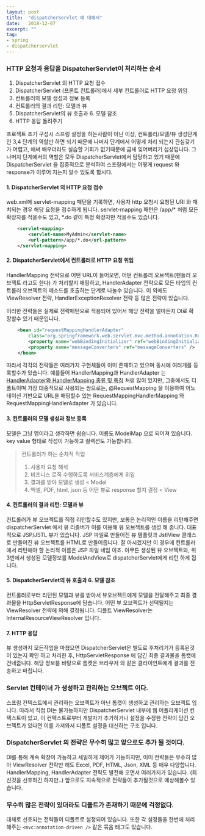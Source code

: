 ```yaml
---
layout: post
title:  "dispatcherServlet 에 대해서"
date:   2018-12-07
excerpt: ""
tag:
- spring
- dispatcherservlet
---
```




 
### HTTP 요청과 응답을 DispatcherServlet이 처리하는 순서

1. DispatcherServlet 의 HTTP 요청 접수
2. DispatcherServlet (프론트 컨트롤러)에서 세부 컨트롤러로 HTTP 요청 위임
3. 컨트롤러의 모델 생성과 정보 등록
4. 컨트롤러의 결과 리턴: 모델과 뷰
5. DispatcherServlet의 뷰 호출과 6. 모델 참조
7. HTTP 응답 돌려주기

프로젝트 초기 구성시 스프링 설정을 하는사람이 아닌 이상, 컨트롤러/모델/뷰 생성단계인 3,4 단계의 역할만 하면 되기 때문에
나머지 단계에서 어떻게 처리 되는지 관심갖기가 어렵고, 애써 배우더라도 실습할 기회가 없기때문에 금새 잊어버리기 십상입니다.
그 나머지 단계에서의 역할은 모두 DispatcherServlet에서 담당하고 있기 때문에 DispatcherServlet 을 집중적으로 분석하여 
스프링에서는 어떻게 request 와 response가 이루어 지는지 알수 있도록 합시다.



#### 1. DispatcherServlet 의 HTTP 요청 접수
web.xml에 servlet-mapping 패턴을 기록하면, 사용자 http 요청시 요청된 URI 와 매치되는 경우 해당 요청을 접수하게 됩니다.
servlet-mapping 패턴은 /app/* 처럼 모든 확장자를 적을수도 있고, *.do 같이 특정 확장자만 적을수도 있습니다.
```xml
	<servlet-mapping>
		<servlet-name>MyAdmin</servlet-name>
		<url-pattern>/app/*.do</url-pattern>
	</servlet-mapping>
```



#### 2. DispatcherServlet에서 컨트롤러로 HTTP 요청 위임 
HandlerMapping 전략으로 어떤 URL이 들어오면, 어떤 컨트롤러 오브젝트(핸들러 오브젝트 라고도 한다) 가 처리할지 매핑하고,
HandlerAdapter 전략으로 모든 타입의 컨트롤러 오브젝트의 메소드를 호출하는 단계로 나눌수 있습니다.
이 외에도 ViewResolver 전략, HandlerExceptionResolver 전략 등 많은 전략이 있습니다.

이러한 전략들은 실제로 전략패턴으로 적용되어 있어서 해당 전략을 얼마든지 DI로 확장할수 있기 때문입니다.
```xml
	<bean id="requestMappingHandlerAdapter"
		class="org.springframework.web.servlet.mvc.method.annotation.RequestMappingHandlerAdapter">
		<property name="webBindingInitializer" ref="webBindingInitializer" />
		<property name="messageConverters" ref="messageConverters" />
	</bean>
```

따라서 각각의 전략들은 여러가지 구현체들이 이미 존재하고 있으며 동시에 여러개를 등록할수가 있습니다.
예를들어 HandlerMapping과 HandlerAdapter 는 [HandlerAdapter와 HandlerMapping 종류 및 특징](https://bonjugi.github.io/HandlerAdapter와-HandlerMapping-종류-및-특징) 
처럼 많이 있지만, 그중에서도 디폴트이며 가장 대중적으로 사용되는 쌍으로는, @RequestMapping 을 이용하여 어노테이션 기반으로 URL을 매핑할수 있는 RequestMappingHandlerMapping 와 RequestMappingHandlerAdapter 가 있습니다.


#### 3. 컨트롤러의 모델 생성과 정보 등록
모델은 그냥 맵이라고 생각하면 쉽습니다. 이름도 ModelMap 으로 되어져 있습니다.
key value 형태로 작성이 가능하고 컬렉션도 가능합니다.

> 컨트롤러가 하는 순차적 작업
> 1. 사용자 요청 해석
> 2. 비즈니스 로직 수행하도록 서비스계층에게 위임
> 3. 결과를 받아 모델로 생성    < Model
> 4. 엑셀, PDF, html, json 등 어떤 뷰로 response 할지 결정 < View

#### 4. 컨트롤러의 결과 리턴: 모델과 뷰
컨트롤러가 뷰 오브젝트를 직접 리턴할수도 있지만, 보통은 논리적인 이름을 리턴해주면 dispatcherServlet 에서 뷰 리졸버가 이를 이용해 뷰 오브젝트를 생성 해 줍니다.
대표적으로 JSP/JSTL 뷰가 있습니다. JSP 파일로 만들어진 뷰 템플릿과 JstlView 클래스로 만들어진 뷰 오브젝트를 HTML로 만들어줍니다. 
잘 아시겠지만 이 경우에 컨트롤러에서 리턴해야 할 논리적 이름은 JSP 파일 네임 이죠.
아무튼 생성된 뷰 오브젝트와, 위 3번에서 생성된 모델정보를 ModelAndView로 dispatcherServlet에게 리턴 하게 됩니다.


#### 5. DispatcherServlet의 뷰 호출과 6. 모델 참조
컨트롤러로부터 리턴된 모델과 뷰를 받아서 뷰오브젝트에게 모델을 전달해주고 최종 결과물을 HttpServletResponse에 담습니다.
어떤 뷰 오브젝트가 선택될지는 ViewResolver 전략에 의해 결정됩니다.
디폴트 ViewResolver는 InternalResourceViewResolver 입니다. 

#### 7. HTTP 응답
뷰 생성까지 모든작업을 마쳤으면 DispatcherServlet은 별도로 후처리기가 등록된것이 있는지 확인 하고 처리한 후, 
HttpServletResponse 에 담긴 최종 결과물을 톰캣에 건네줍니다. 해당 정보를 바탕으로 톰캣은 브라우저 와 같은 클라이언트에게 결과를 전송하고 마칩니다.
   

 
### Servlet 컨테이너 가 생성하고 관리하는 오브젝트 이다.
스프링 컨텍스트에서 관리하는 오브젝트가 아닌 톰캣이 생성하고 관리하는 오브젝트 입니다.
따라서 직접 DI는 불가능하지만 DispatcherServlet 내부에 웹 어플리케이션 컨텍스트이 있고, 
이 컨텍스트로부터 개발자가 추가하거나 설정을 수정한 전략이 담긴 오브젝트가 있다면 이를 가져와서 디폴트 설정을 대신하는 구조 입니다.



### DispatcherServlet 의 전략은 무수히 많고 앞으로도 추가 될 것이다.
DI를 통해 계속 확장이 가능하고 세밀하게 제어가 가능하지만, 이미 전략들은 무수히 많아 ViewResolver 전략만 해도 Excel, PDF, HTML, Json, XML 등 매우 다양합니다.
HandlerMapping, HandlerAdapter 전략도 발전해 오면서 여러가지가 있습니다. (최신것을 선호하긴 하지만..) 
앞으로도 지속적으로 전략들이 추가될것으로 예상해볼수 있습니다.
 
### 무수히 많은 전략이 있더라도 디폴트가 존재하기 때문에 걱정없다.
대체로 선호되는 전략들이 디폴트로 설정되어 있습니다.
또한 각 설정들을 한번에 처리해주는 `<mvc:annotation-driven />` 같은 묶음 태그도 있습니다. 


